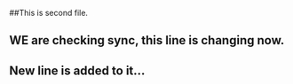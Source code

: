 ##This is second file. 
## WE are checking sync, this line is changing now.
## New line is added to it...
